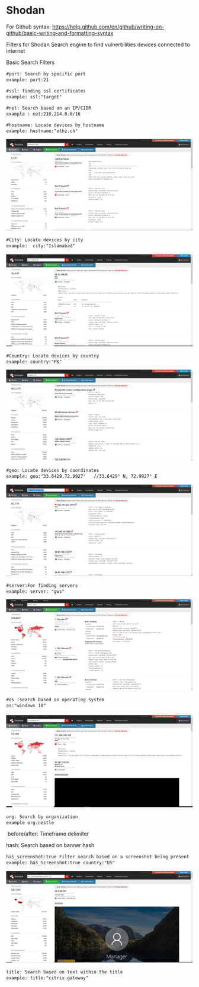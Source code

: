# Shodan
For Github syntax: https://help.github.com/en/github/writing-on-github/basic-writing-and-formatting-syntax

Filters for Shodan Search engine to find vulnerbilities devices connected to internet

Basic Search Filters
```
#port: Search by specific port
example: port:21
```
```
#ssl: finding ssl certificates
example: ssl:"target"
```
```
#net: Search based on an IP/CIDR
example : net:210.214.0.0/16
```
```
#hostname: Locate devices by hostname
example: hostname:"ethz.ch"
```
![Hostname_shodan](https://github.com/TheLeopardsH/Shodan/blob/master/hostname.PNG)
```
#City: Locate devices by city
example:  city:"Islamabad"
```
![City](https://github.com/TheLeopardsH/Shodan/blob/master/city.PNG)
```
#Country: Locate devices by country
example: country:"PK"
```
![](https://github.com/TheLeopardsH/Shodan/blob/master/country.PNG)
```
#geo: Locate devices by coordinates
example: geo:"33.6429,72.9927"   //33.6429° N, 72.9927° E
```
![](https://github.com/TheLeopardsH/Shodan/blob/master/geo.PNG)
```
#server:For finding servers
example: server: "gws"
```
![](https://github.com/TheLeopardsH/Shodan/blob/master/servers.PNG)
```
#os :search based on operating system
os:"windows 10"
```
![](https://github.com/TheLeopardsH/Shodan/blob/master/os.PNG)
```
org: Search by organization
example org:nestle
```
![]()
before/after: Timeframe delimiter

hash: Search based on banner hash
```
has_screenshot:true Filter search based on a screenshot being present
example: has_Screenshot:true country:"US"
```
![](https://github.com/TheLeopardsH/Shodan/blob/master/has_screenshot.PNG)
```
title: Search based on text within the title
example: title:"citrix gateway"
``` 



